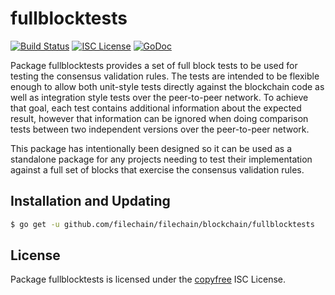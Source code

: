 # fullblocktests

[![Build Status](https://github.com/filechain/filechain/workflows/Build%20and%20Test/badge.svg)](https://github.com/filechain/filechain/actions)
[![ISC License](http://img.shields.io/badge/license-ISC-blue.svg)](http://copyfree.org)
[![GoDoc](https://img.shields.io/badge/godoc-reference-blue.svg)](https://pkg.go.dev/github.com/filechain/filechain/blockchain/fullblocktests)

Package fullblocktests provides a set of full block tests to be used for testing
the consensus validation rules. The tests are intended to be flexible enough to
allow both unit-style tests directly against the blockchain code as well as
integration style tests over the peer-to-peer network. To achieve that goal,
each test contains additional information about the expected result, however
that information can be ignored when doing comparison tests between two
independent versions over the peer-to-peer network.

This package has intentionally been designed so it can be used as a standalone
package for any projects needing to test their implementation against a full set
of blocks that exercise the consensus validation rules.

## Installation and Updating

```bash
$ go get -u github.com/filechain/filechain/blockchain/fullblocktests
```

## License

Package fullblocktests is licensed under the [copyfree](http://copyfree.org) ISC
License.
